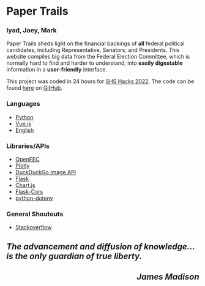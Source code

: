 # Paper Trails
### Iyad, Joey, Mark
Paper Trails sheds light on the financial backings of **all** federal political candidates, including Representative, Senators, and Presidents. This website compiles big data from the Federal Election Committee, which is normally hard to find and harder to understand, into **easily digestable** information in a **user-friendly** interface.

This project was coded in 24 hours for [SHS Hacks 2022](https://shshacks.io/). The code can be found [here](https://github.com/JosephShepin/shs-hacks-2022) on [GitHub](https://github.com/).

### Languages
- [Python](https://www.python.org/)
- [Vue.js](https://vuejs.org/)
- [English](https://en.wikipedia.org/wiki/English_language)
### Libraries/APIs
- [OpenFEC](https://api.open.fec.gov/)
- [Plotly](https://plotly.com/graphing-libraries/)
- [DuckDuckGo Image API](https://github.com/deepanprabhu/duckduckgo-images-api)
- [Flask](https://flask.palletsprojects.com/en/2.1.x/)
- [Chart.js](https://www.chartjs.org/)
- [Flask-Cors](https://pypi.org/project/Flask-Cors/)
- [python-dotenv](https://pypi.org/project/python-dotenv/)
### General Shoutouts
- [Stackoverflow](https://stackoverflow.com/)

## __*The advancement and diffusion of knowledge…is the only guardian of true liberty.*__
<div style="text-align: right"><em><h2>James Madison</h2></em></div>